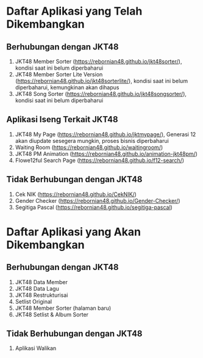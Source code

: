 # Daftar Aplikasi yang Telah Dikembangkan
## Berhubungan dengan JKT48
1. JKT48 Member Sorter (<https://rebornian48.github.io/jkt48sorter/>), kondisi saat ini belum diperbaharui
2. JKT48 Member Sorter Lite Version (<https://rebornian48.github.io/jkt48sorterlite/>), kondisi saat ini belum diperbaharui, kemungkinan akan dihapus
3. JKT48 Song Sorter (<https://rebornian48.github.io/jkt48songsorter/>), kondisi saat ini belum diperbaharui
## Aplikasi Iseng Terkait JKT48
1. JKT48 My Page (<https://rebornian48.github.io/jktmypage/>), Generasi 12 akan diupdate sesegera mungkin, proses bisnis diperbaharui
2. Waiting Room (<https://rebornian48.github.io/waitingroom/>)
3. JKT48 PM Animation (<https://rebornian48.github.io/animation-jkt48pm/>)
4. Flowe12ful Search Page (<https://rebornian48.github.io/f12-search/>)
## Tidak Berhubungan dengan JKT48
1. Cek NIK (<https://rebornian48.github.io/CekNIK/>)
2. Gender Checker (<https://rebornian48.github.io/Gender-Checker/>)
3. Segitiga Pascal (<https://rebornian48.github.io/segitiga-pascal>)
# Daftar Aplikasi yang Akan Dikembangkan
## Berhubungan dengan JKT48
1. JKT48 Data Member
2. JKT48 Data Lagu
3. JKT48 Restrukturisai
4. Setlist Original
5. JKT48 Member Sorter (halaman baru)
6. JKT48 Setlist & Album Sorter
## Tidak Berhubungan dengan JKT48
1. Aplikasi Walikan
